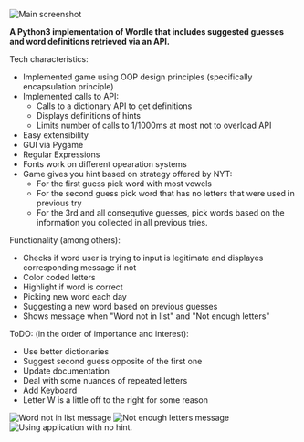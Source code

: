 ![Main screenshot](https://user-images.githubusercontent.com/7826894/169595360-abcecc8c-7085-4b00-b7ad-359c309cd693.png)

**A Python3 implementation of Wordle that includes suggested guesses and word definitions retrieved via an API.**

Tech characteristics:
* Implemented game using OOP design principles (specifically 
encapsulation principle)
* Implemented calls to API:
    * Calls to a dictionary API to get definitions
    * Displays definitions of hints
    * Limits number of calls to 1/1000ms at most
    not to overload API
* Easy extensibility
* GUI via Pygame
* Regular Expressions
* Fonts work on different opearation systems
* Game gives you hint based on strategy offered by NYT:
   * For the first guess pick word with most vowels
   * For the second guess pick word that has no letters
   that were used in previous try
   * For the 3rd and all consequtive guesses, pick words
   based on the information you collected in all previous
   tries.


Functionality (among others): 
* Checks if word user is trying to input is legitimate and
displayes corresponding message if not
* Color coded letters
* Highlight if word is correct
* Picking new word each day
* Suggesting a new word based on previous guesses
* Shows message when "Word not in list" and "Not enough letters"


ToDO: (in the order of importance and interest):
* Use better dictionaries
* Suggest second guess opposite of the first one
* Update documentation
* Deal with some nuances of repeated letters
* Add Keyboard
* Letter W is a little off to the right for some reason

![Word not in list message](https://user-images.githubusercontent.com/7826894/169596343-01fd805f-92cd-4afd-a91f-6337433a70b8.png)
![Not enough letters message](https://user-images.githubusercontent.com/7826894/169596378-fe9f1ea3-a2df-492a-9d17-de1bbd0fe997.png)
![Using application with no hint.](https://user-images.githubusercontent.com/7826894/169596534-325a9bef-6a36-481b-a9e9-456bbf363458.png)


